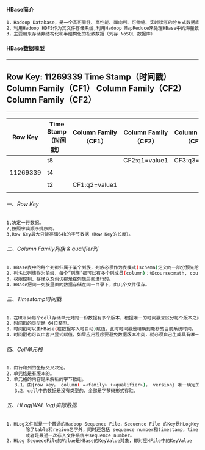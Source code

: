 #### HBase简介
```bash
1，Hadoop Database，是一个高可靠性、高性能、面向列、可伸缩、实时读写的分布式数据库
2，利用Hadoop HDFS作为其文件存储系统,利用Hadoop MapReduce来处理HBase中的海量数据,利用Zookeeper作为其分布式协同服务
3，主要用来存储非结构化和半结构化的松散数据（列存 NoSQL 数据库）
```

#### HBase数据模型
---
Row Key: 11269339
Time Stamp（时间戳）
Column Family（CF1）
Column Family（CF2）
Column Family（CF2）
---
----------------------------------------------------------------------------------------------------------
|  Row Key  |  Time Stamp（时间戳）    |  Column Family（CF1） |  Column Family（CF2） |  Column Family（CF2）|
|-----------|---------------------- |--------------------- |----------------------|----------------------|
|           |           t8          |                      |   CF2:q1=value1      |    CF3:q3=value3     |
|           |                       |                      |                      |                      |
| 11269339  |           t4          |                      |                      |                      |
|           |                       |                      |                      |                      |
|           |           t2          |     CF1:q2=value1    |                      |                      |
|           |                       |                      |                      |                      |
###### 一、Row Key
```bash
1,决定一行数据。
2,按照字典顺序排序的。
3,Row Key最大只能存储64k的字节数据（Row Key的长度）。
```
###### 二、Column Family列族  & qualifier列
```bash
1，HBase表中的每个列都归属于某个列族，列族必须作为表模式(schema)定义的一部分预先给出。如 create ‘test’, ‘course’（创建表时可以不给列，但一定要给列族）。
2，列名以列族作为前缀，每个“列族”都可以有多个列成员(column)；如course:math, course:english, 新的列族成员（列）可以随后按需、动态加入。
3，权限控制、存储以及调优都是在列族层面进行的。
4，HBase把同一列族里面的数据存储在同一目录下，由几个文件保存。
```

###### 三、Timestamp时间戳
```bash
1，在HBase每个cell存储单元对同一份数据有多个版本，根据唯一的时间戳来区分每个版本之间的差异，不同版本的数据按照时间倒序排序，最新的数据版本排在最前面。
2，时间戳的类型是 64位整型。
3，时间戳可以由HBase(在数据写入时自动)赋值，此时时间戳是精确到毫秒的当前系统时间。
4，时间戳也可以由客户显式赋值，如果应用程序要避免数据版本冲突，就必须自己生成具有唯一性的时间戳。
```

###### 四、Cell单元格
```bash
1，由行和列的坐标交叉决定。
2，单元格是有版本的。
3，单元格的内容是未解析的字节数组。
   3.1，由{row key， column( =<family> +<qualifier>)， version} 唯一确定的单元。
   3.2，cell中的数据是没有类型的，全部是字节码形式存贮。
```

###### 五、HLog(WAL log)实际数据
```bash
1，HLog文件就是一个普通的Hadoop Sequence File，Sequence File 的Key是HLogKey对象，HLogKey中记录了写入数据的归属信息，
       除了table和region名字外，同时还包括 sequence number和timestamp，timestamp是” 写入时间”，sequence number的起始值为0，
       或者是最近一次存入文件系统中sequence number。
2，HLog SequeceFile的Value是HBase的KeyValue对象，即对应HFile中的KeyValue
```
